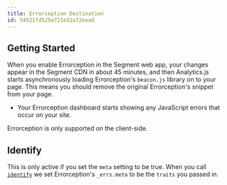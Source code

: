 ```yaml
---
title: Errorception Destination
id: 54521fd525e721e32a72eead
---
```

## Getting Started

When you enable Errorception in the Segment web app, your changes appear in the Segment CDN in about 45 minutes, and then Analytics.js starts asynchronously loading Errorception's `beacon.js` library on to your page. This means you should remove the original Errorception's snippet from your page.
- Your Errorception dashboard starts showing any JavaScript errors that occur on your site.

Errorception is only supported on the client-side.

## Identify

This is only active if you set the `meta` setting to be true. When you call [`identify`](/docs/connections/spec/identify/) we set Errorception's `_errs.meta` to be the `traits` you passed in.
